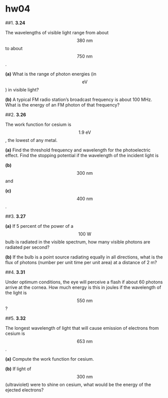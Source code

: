 # hw04

##1.
**3.24**

The wavelengths of visible light range from about $$380\:\text{nm}$$ to about $$750\:\text{nm}$$. 

**(a)** What is the range of photon energies (in $$\text{eV}$$) in visible light? 

**(b)** A typical FM radio station’s broadcast frequency is about 100 MHz. What is the energy of an FM photon of that frequency?


##2.
**3.26**

The work function for cesium is $$1.9\:\text{eV}$$, the lowest of any metal. 

**(a)** Find the threshold frequency and wavelength for the photoelectric effect. Find the stopping potential if the wavelength of the incident light is 

**(b)** $$300\:\text{nm}$$ and 

**(c)** $$400\:\text{nm}$$.


##3.
**3.27**

**(a)** If 5 percent of the power of a $$100\:\text{W}$$ bulb is radiated in the visible spectrum, how many visible photons are radiated per second? 

**(b)** If the bulb is a point source radiating equally in all directions, what is the flux of photons (number per unit time per unit area) at a distance of 2 m?


##4.
**3.31**

Under optimum conditions, the eye will perceive a flash if about 60 photons arrive at the cornea. How much energy is this in joules if the wavelength of the light is $$550\:\text{nm}$$?


##5.
**3.32**

The longest wavelength of light that will cause emission of electrons from cesium is $$653\:\text{nm}$$. 

**(a)** Compute the work function for cesium. 

**(b)** If light of $$300\:\text{nm}$$ (ultraviolet) were to shine on cesium, what would be the energy of the ejected electrons?